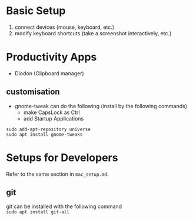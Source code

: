 # Basic Setup
1. connect devices (mouse, keyboard, etc.)
2. modify keyboard shortcuts (take a screenshot interactively, etc.)

# Productivity Apps
- Diodon (Clipboard manager)

## customisation
- gnome-tweak can do the following (install by the following commands)
  - make CapsLock as Ctrl
  - add Startup Applications

```
sudo add-apt-repository universe
sudo apt install gnome-tweaks
```


# Setups for Developers
Refer to the same section in `mac_setup.md`.

## git
git can be installed with the following command  
```sudo apt install git-all```
